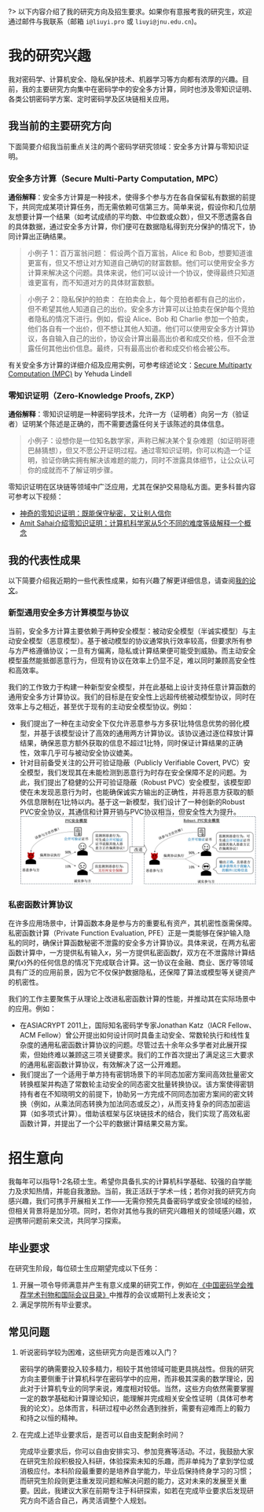 ?> 以下内容介绍了我的研究方向及招生要求。如果你有意报考我的研究生，欢迎通过邮件与我联系（邮箱 `i@liuyi.pro` 或 `liuyi@jnu.edu.cn`)。



# 我的研究兴趣
我对密码学、计算机安全、隐私保护技术、机器学习等方向都有浓厚的兴趣。目前，我的主要研究方向集中在密码学中的安全多方计算，同时也涉及零知识证明、各类公钥密码学方案、定时密码学及区块链相关应用。

## 我当前的主要研究方向

下面简要介绍我当前重点关注的两个密码学研究领域：安全多方计算与零知识证明。

### 安全多方计算（Secure Multi-Party Computation, MPC）
**通俗解释**：安全多方计算是一种技术，使得多个参与方在各自保留私有数据的前提下，共同完成某项计算任务，而无需依赖可信第三方。简单来说，假设你和几位朋友想要计算一个结果（如考试成绩的平均数、中位数或众数），但又不愿透露各自的具体数据，通过安全多方计算，你们便可在数据隐私得到充分保护的情况下，协同计算出正确结果。

> 小例子 1：百万富翁问题：
假设两个百万富翁，Alice 和 Bob，想要知道谁更富有，但又不想让对方知道自己确切的财富数额。他们可以使用安全多方计算来解决这个问题。具体来说，他们可以设计一个协议，使得最终只知道谁更富有，而不知道对方的具体财富数额。

> 小例子 2：隐私保护的拍卖：
在拍卖会上，每个竞拍者都有自己的出价，但不希望其他人知道自己的出价。安全多方计算可以让拍卖在保护每个竞拍者隐私的情况下进行。例如，假设 Alice、Bob 和 Charlie 参加一个拍卖，他们各自有一个出价，但不想让其他人知道。他们可以使用安全多方计算协议，各自输入自己的出价，协议会计算出最高出价者和成交价格，但不会泄露任何其他出价信息。最终，只有最高出价者和成交价格会被公布。

有关安全多方计算的详细介绍及应用实例，可参考综述论文：[Secure Multiparty Computation (MPC)](https://eprint.iacr.org/2020/300.pdf)  by Yehuda Lindell

### 零知识证明（Zero-Knowledge Proofs, ZKP）
**通俗解释**：零知识证明是一种密码学技术，允许一方（证明者）向另一方（验证者）证明某个陈述是正确的，而不需要透露任何关于该陈述的具体信息。


> 小例子：设想你是一位知名数学家，声称已解决某个复杂难题（如证明哥德巴赫猜想），但又不愿公开证明过程。通过零知识证明，你可以构造一个证明，验证你确实拥有解决该难题的能力，同时不泄露具体细节，让公众认可你的成就而不了解证明步骤。

零知识证明在区块链等领域中广泛应用，尤其在保护交易隐私方面。更多科普内容可参考以下视频：
- [神奇的零知识证明：既能保守秘密，又让别人信你](https://www.bilibili.com/video/BV1iacBebE1E)
- [Amit Sahai介绍零知识证明：计算机科学家从5个不同的难度等级解释一个概念](https://www.bilibili.com/video/BV1K3411E7p1)

## 我的代表性成果

以下简要介绍我近期的一些代表性成果，如有兴趣了解更详细信息，请查阅[我的论文](/publications/?id=refereed-publications)。

### 新型通用安全多方计算模型与协议
当前，安全多方计算主要依赖于两种安全模型：被动安全模型（半诚实模型）与主动安全模型（恶意模型）。基于被动模型的协议通常执行效率较高，但要求所有参与方严格遵循协议；一旦有方偏离，隐私或计算结果便可能受到威胁。而主动安全模型虽然能抵御恶意行为，但现有协议在效率上仍显不足，难以同时兼顾高安全性和高效率。

我们的工作致力于构建一种新型安全模型，并在此基础上设计支持任意计算函数的通用安全多方计算协议。我们的目标是在安全性上远超传统被动模型协议，同时在效率上与之相近，甚至优于现有的主动安全模型协议。例如：
- 我们提出了一种在主动安全下仅允许恶意参与方多获1比特信息优势的弱化模型，并基于该模型设计了高效的通用两方计算协议。该协议通过逐位释放计算结果，确保恶意方额外获取的信息不超过1比特，同时保证计算结果的正确性，效率几乎可与被动安全协议媲美。
- 针对目前备受关注的公开可验证隐蔽（Publicly Verifiable Covert, PVC）安全模型，我们发现其在未能检测到恶意行为时存在安全保障不足的问题。为此，我们提出了稳健的公开可验证隐蔽（Robust PVC）安全模型，该模型即使在未发现恶意行为时，也能确保诚实方输出的正确性，并将恶意方获取的额外信息限制在1比特以内。基于这一新模型，我们设计了一种创新的Robust PVC安全协议，其通信和计算开销与PVC协议相当，但安全性大为提升。
![Robust PVC Security Model](../for-students/robustPVC.jpg )


### 私密函数计算协议

在许多应用场景中，计算函数本身是参与方的重要私有资产，其机密性亟需保障。私密函数计算（Private Function Evaluation, PFE）正是一类能够在保护输入隐私的同时，确保计算函数秘密不泄露的安全多方计算协议。具体来说，在两方私密函数计算中，一方提供私有输入$x$，另一方提供私密函数$f$，双方在不泄露除计算结果$f(x)$外的任何信息的情况下完成联合计算。这一协议在金融、商业、医疗等领域具有广泛的应用前景，因为它不仅保护数据隐私，还保障了算法或模型等关键资产的机密性。

我们的工作主要聚焦于从理论上改进私密函数计算的性能，并推动其在实际场景中的应用。例如：
- 在ASIACRYPT 2011上，国际知名密码学专家Jonathan Katz（IACR Fellow、ACM Fellow）曾公开提出如何设计同时具备主动安全、常数轮执行和线性复杂度的通用私密函数计算协议的问题。尽管过去十余年众多学者对此展开探索，但始终难以兼顾这三项关键要求。我们的工作首次提出了满足这三大要求的通用私密函数计算协议，有效解决了这一公开难题。
- 我们提出了一个适用于单方持有密钥场景下的半同态加密方案间高效批量密文转换框架并构造了常数轮主动安全的同态密文批量转换协议。该方案使得密钥持有者在不知晓明文的前提下，协助另一方完成不同同态加密方案间的密文转换（例如，从乘法同态转换为加法同态或反之），从而支持复杂的同态加密运算（如多项式计算）。借助该框架与区块链技术的结合，我们实现了高效私密函数计算，并提出了一个公平的数据计算结果交易方案。


# 招生意向
我每年可以指导1-2名硕士生。希望你具备扎实的计算机科学基础、较强的自学能力及求知热情，并能自我激励。当前，我正活跃于学术一线；若你对我的研究方向感兴趣，我们可携手开展相关工作——无需你预先具备密码学或安全领域的经验，但相关背景将是加分项。同时，若你对其他与我的研究兴趣相关的领域感兴趣，欢迎携带问题前来交流，共同学习探索。

## 毕业要求
在研究生阶段，每位硕士生应期望完成以下任务：
1. 开展一项令导师满意并产生有意义成果的研究工作，例如在[《中国密码学会推荐学术刊物和国际会议目录》](https://www.cacrnet.org.cn/site/content/1290.html)中推荐的会议或期刊上发表论文；
2. 满足学院所有毕业要求。

## 常见问题
1. 听说密码学较为困难，这些研究方向是否难以入门？

    密码学的确需要投入较多精力，相较于其他领域可能更具挑战性。但我的研究方向主要侧重于计算机科学在密码学中的应用，而非极其深奥的数学理论，因此对于计算机专业的同学来说，难度相对较低。当然，这些方向依然需要掌握一定的数学基础和计算理论知识，能理解并完成相关安全性证明（具体可参考我的论文）。总体而言，科研过程中必然会遇到挫折，需要有迎难而上的毅力和持之以恒的精神。

2. 在完成上述毕业要求后，是否可以自由支配剩余时间？

    完成毕业要求后，你可以自由安排实习、参加竞赛等活动。不过，我鼓励大家在研究生阶段积极投入科研，体验探索未知的乐趣，而非单纯为了拿到学位或消极应付。本科阶段最重要的是培养自学能力，毕业后保持终身学习的习惯；而研究生阶段则更注重发现问题和解决问题的能力，这对未来的发展至关重要。因此，我建议大家在前期专注于科研探索，如若在完成毕业要求后发现研究方向不适合自己，再灵活调整个人规划。



